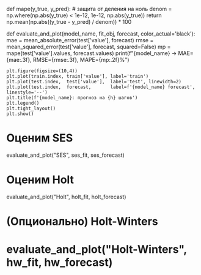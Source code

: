 def mape(y_true, y_pred):
    # защита от деления на ноль
    denom = np.where(np.abs(y_true) < 1e-12, 1e-12, np.abs(y_true))
    return np.mean(np.abs((y_true - y_pred) / denom)) * 100

def evaluate_and_plot(model_name, fit_obj, forecast, color_actual='black'):
    mae = mean_absolute_error(test['value'], forecast)
    rmse = mean_squared_error(test['value'], forecast, squared=False)
    mp = mape(test['value'].values, forecast.values)
    print(f"{model_name} -> MAE={mae:.3f}, RMSE={rmse:.3f}, MAPE={mp:.2f}%")

    plt.figure(figsize=(10,4))
    plt.plot(train.index, train['value'], label='train')
    plt.plot(test.index,  test['value'],  label='test', linewidth=2)
    plt.plot(test.index,  forecast,       label=f'{model_name} forecast', linestyle='--')
    plt.title(f'{model_name}: прогноз на {h} шагов')
    plt.legend()
    plt.tight_layout()
    plt.show()

# Оценим SES
evaluate_and_plot("SES", ses_fit, ses_forecast)

# Оценим Holt
evaluate_and_plot("Holt", holt_fit, holt_forecast)

# (Опционально) Holt-Winters
# evaluate_and_plot("Holt-Winters", hw_fit, hw_forecast)
